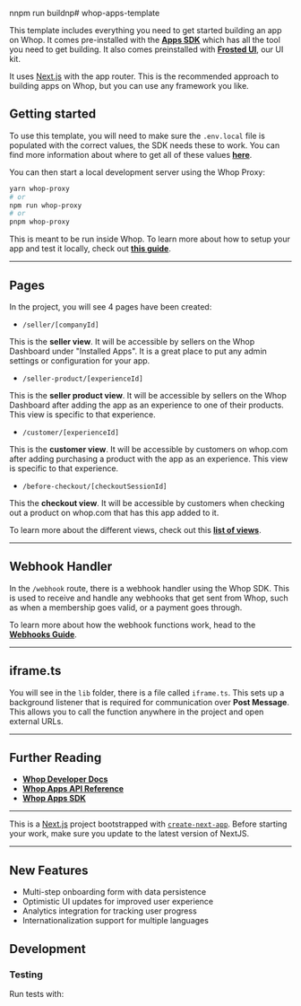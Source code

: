nnpm run buildnp# whop-apps-template

This template includes everything you need to get started building an app on Whop. It comes pre-installed with the [**Apps SDK**](https://dev.whop.com/sdk) which has all the tool you need to get building. It also comes preinstalled with [**Frosted UI**](https://github.com/whopio/frosted-ui/), our UI kit.

It uses [Next.js](https://nextjs.org/) with the app router. This is the recommended approach to building apps on Whop, but you can use any framework you like.

## Getting started

To use this template, you will need to make sure the `.env.local` file is populated with the correct values, the SDK needs these to work. You can find more information about where to get all of these values [**here**](https://dev.whop.com/apps/create-an-app#step-6-setup-your-environment-variables).

You can then start a local development server using the Whop Proxy:

```bash
yarn whop-proxy
# or
npm run whop-proxy
# or
pnpm whop-proxy
```

This is meant to be run inside Whop. To learn more about how to setup your app and test it locally, check out [**this guide**](https://dev.whop.com/apps/create-an-app#step-8-start-a-local-development-server).

---

## Pages

In the project, you will see 4 pages have been created:

- `/seller/[companyId]`

This is the **seller view**. It will be accessible by sellers on the Whop Dashboard under "Installed Apps". It is a great place to put any admin settings or configuration for your app.

- `/seller-product/[experienceId]`

This is the **seller product view**. It will be accessible by sellers on the Whop Dashboard after adding the app as an experience to one of their products. This view is specific to that experience.

- `/customer/[experienceId]`

This is the **customer view**. It will be accessible by customers on whop.com after adding purchasing a product with the app as an experience. This view is specific to that experience.

- `/before-checkout/[checkoutSessionId]`

This the **checkout view**. It will be accessible by customers when checking out a product on whop.com that has this app added to it.


To learn more about the different views, check out this [**list of views**](https://dev.whop.com/apps/views).

---

## Webhook Handler

In the `/webhook` route, there is a webhook handler using the Whop SDK. This is used to receive and handle any webhooks that get sent from Whop, such as when a membership goes valid, or a payment goes through.

To learn more about how the webhook functions work, head to the [**Webhooks Guide**](https://dev.whop.com/sdk/webhooks).

---

## iframe.ts

You will see in the `lib` folder, there is a file called `iframe.ts`. This sets up a background listener that is required for communication over **Post Message**. This allows you to call the function anywhere in the project and open external URLs.

---

## Further Reading

- [**Whop Developer Docs**](https://dev.whop.com/introduction)
- [**Whop Apps API Reference**](https://dev.whop.com/api-reference/v5/apps/overview)
- [**Whop Apps SDK**](https://dev.whop.com/sdk)

---

This is a [Next.js](https://nextjs.org/) project bootstrapped with [`create-next-app`](https://github.com/vercel/next.js/tree/canary/packages/create-next-app). Before starting your work, make sure you update to the latest version of NextJS.

---

## New Features

- Multi-step onboarding form with data persistence
- Optimistic UI updates for improved user experience
- Analytics integration for tracking user progress
- Internationalization support for multiple languages

## Development

### Testing

Run tests with:
